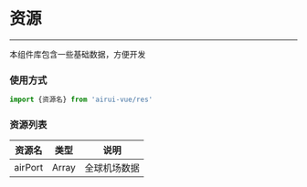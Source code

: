 # 资源
----

本组件库包含一些基础数据，方便开发

### 使用方式

```js
import {资源名} from 'airui-vue/res'
```

### 资源列表

|资源名|类型|说明|
|----|----|-----|
|airPort|Array|全球机场数据|
